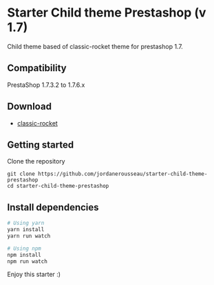 # Starter Child theme Prestashop (v 1.7)

Child theme based of classic-rocket theme for prestashop 1.7.

## Compatibility
PrestaShop 1.7.3.2 to 1.7.6.x

## Download
- [classic-rocket](https://github.com/PrestaShop/classic-rocket/releases)

## Getting started

Clone the repository

```
git clone https://github.com/jordanerousseau/starter-child-theme-prestashop
cd starter-child-theme-prestashop
```

## Install dependencies

```bash
# Using yarn
yarn install
yarn run watch

# Using npm
npm install
npm run watch
```

Enjoy this starter :)